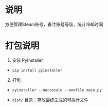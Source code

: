 # 说明

方便管理Steam账号，备注账号等级，统计冷却时间

# 打包说明

1. 安装 PyInstaller

- `pip install pyinstaller`

2. 打包

- `pyinstaller --noconsole --onefile main.py`

- `dist/` 目录：存放最终生成的可执行文件
